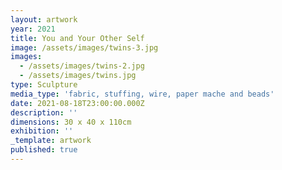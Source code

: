 ```yaml
---
layout: artwork
year: 2021
title: You and Your Other Self
image: /assets/images/twins-3.jpg
images:
  - /assets/images/twins-2.jpg
  - /assets/images/twins.jpg
type: Sculpture
media_type: 'fabric, stuffing, wire, paper mache and beads'
date: 2021-08-18T23:00:00.000Z
description: ''
dimensions: 30 x 40 x 110cm
exhibition: ''
_template: artwork
published: true
---
```


